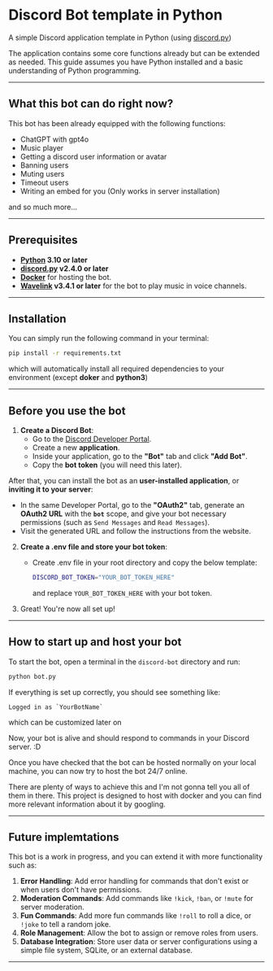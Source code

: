# Discord Bot template in Python

A simple Discord application template in Python (using [discord.py](https://github.com/Rapptz/discord.py))

The application contains some core functions already but can be extended as needed. This guide assumes you have Python installed and a basic understanding of Python programming.

---

## What this bot can do right now?

This bot has been already equipped with the following functions:
- ChatGPT with gpt4o
- Music player
- Getting a discord user information or avatar
- Banning users
- Muting users
- Timeout users
- Writing an embed for you (Only works in server installation)

and so much more...

---

## Prerequisites

- **[Python](https://www.python.org/downloads/) 3.10 or later**
-  **[discord.py](https://github.com/Rapptz/discord.py) v2.4.0 or later**
-  **[Docker](https://www.docker.com/)** for hosting the bot.
-  **[Wavelink](https://github.com/PythonistaGuild/Wavelink) v3.4.1 or later** for the bot to play music in voice channels.

---

## Installation

You can simply run the following command in your terminal:
```bash
pip install -r requirements.txt
```
which will automatically install all required dependencies to your environment (except **doker** and **python3**)

---

## Before you use the bot

1. **Create a Discord Bot**:  
   - Go to the [Discord Developer Portal](https://discord.com/developers/applications).
   - Create a new **application**.
   - Inside your application, go to the **"Bot"** tab and click **"Add Bot"**.
   - Copy the **bot token** (you will need this later).

After that, you can install the bot as an **user-installed application**, or **inviting it to your server**: 
   - In the same Developer Portal, go to the **"OAuth2"** tab, generate an **OAuth2 URL** with the **`bot`** scope, and give your bot necessary permissions (such as `Send Messages` and `Read Messages`).
   - Visit the generated URL and follow the instructions from the website.

2. **Create a .env file and store your bot token**:
   - Create .env file in your root directory and copy the below template:
     
     ```bash
     DISCORD_BOT_TOKEN="YOUR_BOT_TOKEN_HERE"
     ```
     and replace `YOUR_BOT_TOKEN_HERE` with your bot token.

3. Great! You're now all set up!

---

## How to start up and host your bot 

To start the bot, open a terminal in the `discord-bot` directory and run:

```bash
python bot.py
```

If everything is set up correctly, you should see something like:

```
Logged in as `YourBotName`
```

which can be customized later on

Now, your bot is alive and should respond to commands in your Discord server. :D

Once you have checked that the bot can be hosted normally on your local machine, you can now try to host the bot 24/7 online.

There are plenty of ways to achieve this and I'm not gonna tell you all of them in there. This project is designed to host with docker and you can find more relevant information about it by googling.

---

## Future implemtations

This bot is a work in progress, and you can extend it with more functionality such as:

1. **Error Handling**: Add error handling for commands that don't exist or when users don't have permissions.
2. **Moderation Commands**: Add commands like `!kick`, `!ban`, or `!mute` for server moderation.
3. **Fun Commands**: Add more fun commands like `!roll` to roll a dice, or `!joke` to tell a random joke.
4. **Role Management**: Allow the bot to assign or remove roles from users.
5. **Database Integration**: Store user data or server configurations using a simple file system, SQLite, or an external database.

---

